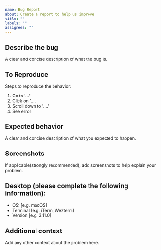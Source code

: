```yaml
---
name: Bug Report
about: Create a report to help us improve
title: ""
labels: ""
assignees: ""
---
```


## Describe the bug

A clear and concise description of what the bug is.

## To Reproduce

Steps to reproduce the behavior:

1. Go to '...'
2. Click on '....'
3. Scroll down to '....'
4. See error

## Expected behavior

A clear and concise description of what you expected to happen.

## Screenshots

If applicable(strongly recommended), add screenshots to help explain your problem.

## Desktop (please complete the following information):

- OS: [e.g. macOS]
- Terminal [e.g. iTerm, Wezterm]
- Version [e.g. 3.11.0]

## Additional context

Add any other context about the problem here.
